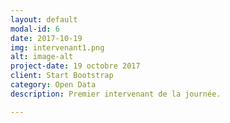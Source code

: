 ```yaml
---
layout: default
modal-id: 6
date: 2017-10-19
img: intervenant1.png
alt: image-alt
project-date: 19 octobre 2017
client: Start Bootstrap
category: Open Data
description: Premier intervenant de la journée. 

---
```

